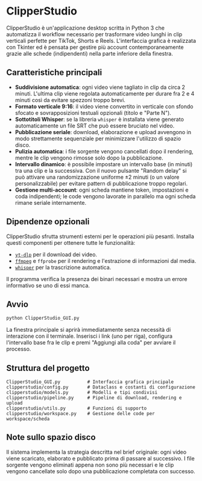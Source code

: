 # ClipperStudio

ClipperStudio è un'applicazione desktop scritta in Python 3 che automatizza il
workflow necessario per trasformare video lunghi in clip verticali perfette per
TikTok, Shorts e Reels. L'interfaccia grafica è realizzata con Tkinter ed è
pensata per gestire più account contemporaneamente grazie alle schede
(indipendenti) nella parte inferiore della finestra.

## Caratteristiche principali

* **Suddivisione automatica**: ogni video viene tagliato in clip da circa 2
  minuti. L'ultima clip viene regolata automaticamente per durare fra 2 e 4
  minuti così da evitare spezzoni troppo brevi.
* **Formato verticale 9:16**: il video viene convertito in verticale con sfondo
  sfocato e sovrapposizioni testuali opzionali (titolo e "Parte N").
* **Sottotitoli Whisper**: se la libreria `whisper` è installata viene generato
  automaticamente un file SRT che può essere bruciato nel video.
* **Pubblicazione seriale**: download, elaborazione e upload avvengono in modo
  strettamente sequenziale per minimizzare l'utilizzo di spazio disco.
* **Pulizia automatica**: i file sorgente vengono cancellati dopo il rendering,
  mentre le clip vengono rimosse solo dopo la pubblicazione.
* **Intervallo dinamico**: è possibile impostare un intervallo base (in
  minuti) tra una clip e la successiva. Con il nuovo pulsante "Random delay" si
  può attivare una randomizzazione uniforme ±2 minuti (o un valore personalizzabile)
  per evitare pattern di pubblicazione troppo regolari.
* **Gestione multi-account**: ogni scheda mantiene token, impostazioni e coda
  indipendenti; le code vengono lavorate in parallelo ma ogni scheda rimane
  seriale internamente.

## Dipendenze opzionali

ClipperStudio sfrutta strumenti esterni per le operazioni più pesanti. Installa
questi componenti per ottenere tutte le funzionalità:

* [`yt-dlp`](https://github.com/yt-dlp/yt-dlp) per il download dei video.
* [`ffmpeg`](https://ffmpeg.org/) e `ffprobe` per il rendering e l'estrazione di
  informazioni dal media.
* [`whisper`](https://github.com/openai/whisper) per la trascrizione automatica.

Il programma verifica la presenza dei binari necessari e mostra un errore
informativo se uno di essi manca.

## Avvio

```bash
python ClipperStudio_GUI.py
```

La finestra principale si aprirà immediatamente senza necessità di interazione
con il terminale. Inserisci i link (uno per riga), configura l'intervallo base
fra le clip e premi "Aggiungi alla coda" per avviare il processo.

## Struttura del progetto

```
ClipperStudio_GUI.py          # Interfaccia grafica principale
clipperstudio/config.py       # Dataclass e costanti di configurazione
clipperstudio/models.py       # Modelli e tipi condivisi
clipperstudio/pipeline.py     # Pipeline di download, rendering e upload
clipperstudio/utils.py        # Funzioni di supporto
clipperstudio/workspace.py    # Gestione delle code per workspace/scheda
```

## Note sullo spazio disco

Il sistema implementa la strategia descritta nel brief originale: ogni video
viene scaricato, elaborato e pubblicato prima di passare al successivo. I file
sorgente vengono eliminati appena non sono più necessari e le clip vengono
cancellate solo dopo una pubblicazione completata con successo.
